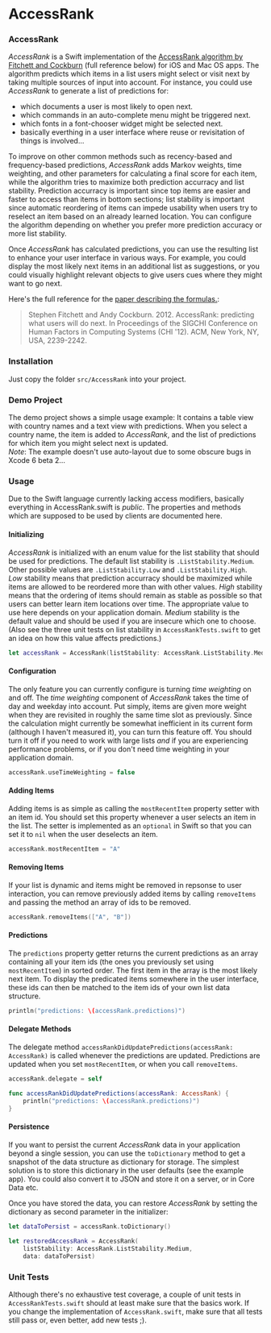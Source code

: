AccessRank
==========

### AccessRank

*AccessRank* is a Swift implementation of the [AccessRank algorithm by Fitchett and Cockburn](http://www.cosc.canterbury.ac.nz/andrew.cockburn/papers/AccessRank-camera.pdf) (full reference below) for iOS and Mac OS apps. The algorithm predicts which items in a list users might select or visit next by taking multiple sources of input into account. For instance, you could use *AccessRank* to generate a list of predictions for:
- which documents a user is most likely to open next.
- which commands in an auto-complete menu might be triggered next.
- which fonts in a font-chooser widget might be selected next.
- basically everthing in a user interface where reuse or revisitation of things is involved...

To improve on other common methods such as recency-based and frequency-based predictions, *AccessRank* adds Markov weights, time weighting, and other parameters for calculating a final score for each item, while the algorithm tries to maximize both prediction accurracy and list stability. Prediction accurracy is important since top items are easier and faster to access than items in bottom sections; list stability is important since automatic reordering of items can impede usability when users try to reselect an item based on an already learned location. You can configure the algorithm depending on whether you prefer more prediction accuracy or more list stability.

Once *AccessRank* has calculated predictions, you can use the resulting list to enhance your user interface in various ways. For example, you could display the most likely next items in an additional list as suggestions, or you could visually highlight relevant objects to give users cues where they might want to go next.

Here's the full reference for the [paper describing the formulas.](http://www.cosc.canterbury.ac.nz/andrew.cockburn/papers/AccessRank-camera.pdf):

> Stephen Fitchett and Andy Cockburn. 2012. AccessRank: predicting what users will do next. In Proceedings of the SIGCHI Conference on Human Factors in Computing Systems (CHI '12). ACM, New York, NY, USA, 2239-2242.

### Installation

Just copy the folder `src/AccessRank` into your project. 

### Demo Project

The demo project shows a simple usage example: It contains a table view with country names and a text view with predictions. When you select a country name, the item is added to *AccessRank*, and the list of predictions for which item you might select next is updated.  
*Note*: The example doesn't use auto-layout due to some obscure bugs in Xcode 6 beta 2...

### Usage

Due to the Swift language currently lacking access modifiers, basically everything in AccessRank.swift is *public*. The properties and methods which are supposed to be used by clients are documented here.

#### Initializing

*AccessRank* is initialized with an enum value for the list stability that should be used for predictions. The default list stability is `.ListStability.Medium`. Other possible values are `.ListStability.Low` and `.ListStability.High`. *Low* stability means that prediction accurracy should be maximized while items are allowed to be reordered more than with other values. *High* stability means that the ordering of items should remain as stable as possible so that users can better learn item locations over time. The appropriate value to use here depends on your application domain. *Medium* stability is the default value and should be used if you are insecure which one to choose.  
(Also see the three unit tests on list stability in `AccessRankTests.swift` to get an idea on how this value affects predictions.)

```swift
let accessRank = AccessRank(listStability: AccessRank.ListStability.Medium)
```

#### Configuration

The only feature you can currently configure is turning *time weighting* on and off. The *time weighting* component of *AccessRank* takes the time of day and weekday into account. Put simply, items are given more weight when they are revisited in roughly the same time slot as previously. Since the calculation might currently be somewhat inefficient in its current form (although I haven't measured it), you can turn this feature off. You should turn it off if you need to work with large lists *and* if you are experiencing performance problems, or if you don't need time weighting in your application domain.

```swift
accessRank.useTimeWeighting = false
```

#### Adding Items

Adding items is as simple as calling the `mostRecentItem` property setter with an item id. You should set this property whenever a user selects an item in the list. The setter is implemented as an `optional` in Swift so that you can set it to `nil` when the user deselects an item.

```swift
accessRank.mostRecentItem = "A"
```

#### Removing Items

If your list is dynamic and items might be removed in repsonse to user interaction, you can remove previously added items by calling `removeItems` and passing the method an array of ids to be removed.

```swift
accessRank.removeItems(["A", "B"])
```

#### Predictions

The `predictions` property getter returns the current predictions as an array containing all your item ids (the ones you previously set using `mostRecentItem`) in sorted order. The first item in the array is the most likely next item. To display the predicated items somewhere in the user interface, these ids can then be matched to the item ids of your own list data structure. 

```swift
println("predictions: \(accessRank.predictions)")
```

#### Delegate Methods

The delegate method `accessRankDidUpdatePredictions(accessRank: AccessRank)` is called whenever the predictions are updated. Predictions are updated when you set `mostRecentItem`, or when you call `removeItems`.

```swift
accessRank.delegate = self

func accessRankDidUpdatePredictions(accessRank: AccessRank) {
    println("predictions: \(accessRank.predictions)")
}
```

#### Persistence

If you want to persist the current *AccessRank* data in your application beyond a single session, you can use the `toDictionary` method to get a snapshot of the data structure as dictionary for storage. The simplest solution is to store this dictionary in the user defaults (see the example app). You could also convert it to JSON and store it on a server, or in Core Data etc. 

Once you have stored the data, you can restore *AccessRank* by setting the dictionary as second parameter in the initializer:

```swift
let dataToPersist = accessRank.toDictionary()
        
let restoredAccessRank = AccessRank(
    listStability: AccessRank.ListStability.Medium,
    data: dataToPersist)
```

### Unit Tests

Although there's no exhaustive test coverage, a couple of unit tests in `AccessRankTests.swift` should at least make sure that the basics work. If you change the implementation of `AccessRank.swift`, make sure that all tests still pass or, even better, add new tests ;).
